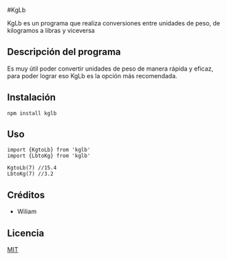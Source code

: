 #KgLb

KgLb es un programa que realiza conversiones entre unidades de peso, de kilogramos a libras y viceversa

## Descripción del programa

Es muy útil poder convertir unidades de peso de manera rápida y eficaz, para poder lograr eso KgLb es la opción más recomendada.

## Instalación

```
npm install kglb
```

## Uso

```
import {KgtoLb} from 'kglb'
import {LbtoKg} from 'kglb'

KgtoLb(7) //15.4
LbtoKg(7) //3.2
```
## Créditos

- Wiliam

## Licencia

[MIT](https://opensource.org/licenses/MIT)